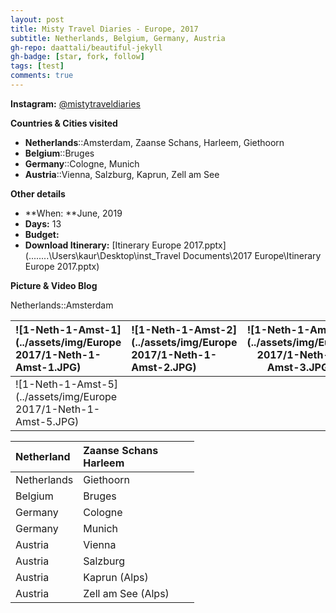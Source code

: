 ```yaml
---
layout: post
title: Misty Travel Diaries - Europe, 2017
subtitle: Netherlands, Belgium, Germany, Austria
gh-repo: daattali/beautiful-jekyll
gh-badge: [star, fork, follow]
tags: [test]
comments: true
---
```


**Instagram:** [@mistytraveldiaries](https://www.instagram.com/mistytraveldiaries/)



**Countries & Cities visited**

* **Netherlands**::Amsterdam, Zaanse Schans, Harleem, Giethoorn<br />
* **Belgium**::Bruges<br />
* **Germany**::Cologne, Munich<br />
* **Austria**::Vienna, Salzburg, Kaprun, Zell am See



**Other details**

* **When: **June, 2019
* **Days:** 13
* **Budget:** 
* **Download Itinerary:** [Itinerary Europe 2017.pptx](..\..\..\..\Users\kaur\Desktop\inst\_Travel Documents\2017 Europe\Itinerary Europe 2017.pptx) 



**Picture & Video Blog**

Netherlands::Amsterdam

| ![1-Neth-1-Amst-1](../assets/img/Europe 2017/1-Neth-1-Amst-1.JPG) | ![1-Neth-1-Amst-2](../assets/img/Europe 2017/1-Neth-1-Amst-2.JPG) | ![1-Neth-1-Amst-3](../assets/img/Europe 2017/1-Neth-1-Amst-3.JPG) | ![1-Neth-1-Amst-4](../assets/img/Europe 2017/1-Neth-1-Amst-4.JPG) |
| :------ |:--- | ------- | ------- |
| ![1-Neth-1-Amst-5](../assets/img/Europe 2017/1-Neth-1-Amst-5.JPG) |                                                              |                                                              |                                                              |



| Netherland  | Zaanse Schans<br />Harleem |      |      |
| :---------- | :------------------------- | ---- | ---- |
| Netherlands | Giethoorn                  |      |      |
| Belgium     | Bruges                     |      |      |
| Germany     | Cologne                    |      |      |
| Germany     | Munich                     |      |      |
| Austria     | Vienna                     |      |      |
| Austria     | Salzburg                   |      |      |
| Austria     | Kaprun (Alps)              |      |      |
| Austria     | Zell am See (Alps)         |      |      |



